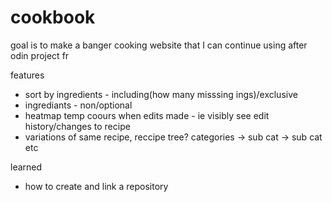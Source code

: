 # cookbook
goal is to make a banger cooking website that I can continue using after odin project fr

features
- sort by ingredients - including(how many misssing ings)/exclusive
- ingrediants - non/optional
- heatmap temp coours when edits made - ie visibly see edit history/changes to recipe
- variations of same recipe, reccipe tree? categories -> sub cat -> sub cat etc

learned 
- how to create and link a repository 